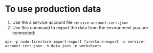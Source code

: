 # To use production data

1. Use the a service account file `service-account.cert.json`
2. Use this command to export the data from the environment you are connected:

```
npx -p node-firestore-import-export firestore-export -a service-account.cert.json -b data.json -n worksheets
```
